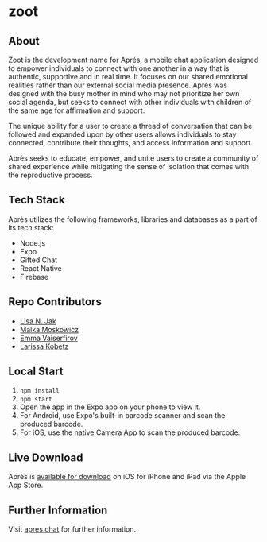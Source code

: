 # zoot

## About
Zoot is the development name for Aprés, a mobile chat application designed to empower individuals to connect with one another in a way that is authentic, supportive and in real time. It focuses on our shared emotional realities rather than our external social media presence.
​
Aprés was designed with the busy mother in mind who may not prioritize her own social agenda, but seeks to connect with other individuals with children of the same age for affirmation and support.  

The unique ability for a user to create a thread of conversation that can be followed and expanded upon by other users allows individuals to stay connected, contribute their thoughts, and access information and support. 

Après seeks to educate, empower, and unite users to create a community of shared experience while mitigating the sense of isolation that comes with the reproductive process. 

## Tech Stack
Après utilizes the following frameworks, libraries and databases as a part of its tech stack: 
* Node.js
* Expo
* Gifted Chat
* React Native 
* Firebase

## Repo Contributors
* [Lisa N. Jak](https://github.com/lisjak)
* [Malka Moskowicz](https://github.com/malkamoskowicz)
* [Emma Vaiserfirov](https://github.com/featherweightdev) 
* [Larissa Kobetz](https://github.com/lkobetz) 

## Local Start
1. `npm install`
2. `npm start`
3. Open the app in the Expo app on your phone to view it. 
4. For Android, use Expo's built-in barcode scanner and scan the produced barcode.
5. For iOS, use the native Camera App to scan the produced barcode.

## Live Download 
Après is [available for download](https://apps.apple.com/us/app/apr%C3%A8s/id1493032072) on iOS for iPhone and iPad via the Apple App Store. 

## Further Information
Visit [apres.chat](https://apres.chat) for further information. 
